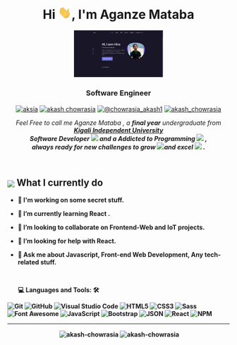 <h1 align="center">Hi <img src="https://raw.githubusercontent.com/ABSphreak/ABSphreak/master/gifs/Hi.gif" width="30px">, I'm Aganze Mataba</h1>

<p align="center" ><img 
 src="portf.png" width="40%"/></p>

<h3 align="center">Software Engineer</h3>
<p align="center">
<a href="https://www.linkedin.com/in/hiro-mataba-1bb910209/" target="blank"><img align="center" src="https://cdn.jsdelivr.net/npm/simple-icons@3.0.1/icons/linkedin.svg" alt="aksia" height="30" width="40" /></a>
<a href="https://www.facebook.com/profile.php?id=100010336394391" target="blank"><img align="center" src="https://cdn.jsdelivr.net/npm/simple-icons@3.0.1/icons/facebook.svg" alt="akash chowrasia" height="30" width="40" /></a>
<a href="https://www.hackerrank.com/aganzemataba" target="blank"><img align="center" src="https://cdn.jsdelivr.net/npm/simple-icons@3.0.1/icons/hackerrank.svg" alt="@chowrasia_akash1" height="30" width="40" /></a>
<a href="https://twitter.com/MatabaHiro" target="blank"><img align="center" src="https://cdn.jsdelivr.net/npm/simple-icons@3.0.1/icons/twitter.svg" alt="akash_chowrasia" height="30" width="40" /></a>
</p>

<p align="center">
  <em>
   Feel Free to call me Aganze Mataba , a <b>final year</b> undergraduate from <a href="https://www.ulk.ac.rw/"> <b>Kigali Independent University<br></a>
    <b>Software Developer</b> <img src="https://github.com/TheDudeThatCode/TheDudeThatCode/blob/master/Assets/Developer.gif" width="30px"> and a <b>Addicted to Programming</b>&nbsp;<img src="https://github.com/TheDudeThatCode/TheDudeThatCode/blob/master/Assets/Designer.gif" width="36px">&nbsp,<br>always <b>
ready for</b>
     new challenges to 
    <b>grow</b> <img src="https://github.com/TheDudeThatCode/TheDudeThatCode/blob/master/Assets/Rocket.gif" width="18px">and 
    <b>excel</b> <img src="https://github.com/TheDudeThatCode/TheDudeThatCode/blob/master/Assets/Medal.gif" width="20px">&nbsp.
  </em> 
  <br>
  
</p>
<br>
  
  <summary><h2><img src="https://emojis.slackmojis.com/emojis/images/1453406830/264/success-kid.png?1453406830" align="center"
                width="28" /> What I currently do</h2></summary>

- 🔭 I'm working on some secret stuff.
- 🌱 I’m currently learning React .
- 👯 I’m looking to collaborate on Frontend-Web and IoT projects.
- 🤔 I’m looking for help with React.
- 💬 Ask me about Javascript, Front-end Web Development, Any tech-related stuff.
  
  <br>

  
  💻 **Languages and Tools:** 🛠️<br>

![Git](https://img.shields.io/badge/-Git-000000?style=flat&logo=git&logoColor=F05032&labelColor=ffffff)
![GitHub](https://img.shields.io/badge/-GitHub-000000?style=flat&logo=github&logoColor=000000&labelColor=ffffff)
![Visual Studio Code](https://img.shields.io/badge/-VSCode-000000?style=flat&logo=visual-studio-code&labelColor=007ACC)
![HTML5](https://img.shields.io/badge/-HTML5-000000?style=flat&logo=html5&logoColor=ffffff&labelColor=E34F26)
![CSS3](https://img.shields.io/badge/-CSS3-000000?style=flat&logo=css3&logoColor=ffffff&labelColor=1572B6) 
![Sass](https://img.shields.io/badge/-Sass-000000?style=flat&logo=sass&logoColor=ffffff&labelColor=%23CC6699)
![Font Awesome](https://img.shields.io/badge/-font%20awesome-000000?style=flat&logo=font-awesome&logoColor=339AF0&labelColor=ffffff)
![JavaScript](https://img.shields.io/badge/-JavaScript-000000?style=flat&logo=javascript)
![Bootstrap](https://img.shields.io/badge/-Bootstrap-000000?style=flat&logo=bootstrap&logoColor=ffffff&labelColor=563D7C)
![JSON](https://img.shields.io/badge/-JSON-000000?style=flat&logo=JSON&logoColor=000000&labelColor=ffffff)
![React](https://img.shields.io/badge/-React-000000?style=flat&logo=react)
![NPM](https://img.shields.io/badge/-npm-000000?style=flat&logo=npm&labelColor=ffffff)
  
  
<hr>
  
 <p align="center">&nbsp;<img align="center" src="https://github-readme-stats.vercel.app/api?username=hiromataba&show_icons=true&locale=en" alt="akash-chowrasia" width="410" />
<img align="center" src="https://github-readme-stats.vercel.app/api/top-langs?username=hiromataba&show_icons=true&locale=en&layout=compact" alt="akash-chowrasia" /></p>


